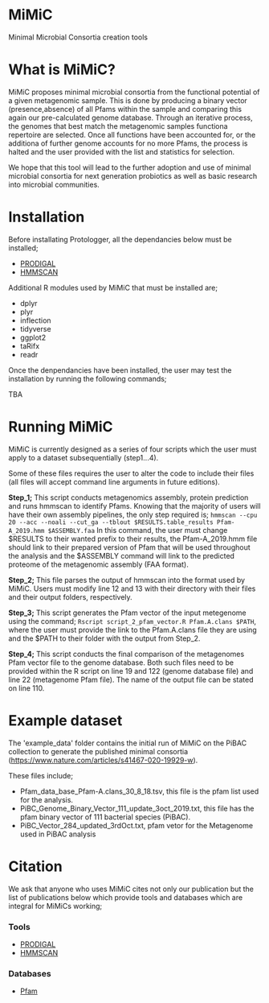 # MiMiC
Minimal Microbial Consortia creation tools


# What is MiMiC?

MiMiC proposes minimal microbial consortia from the functional potential of a given metagenomic sample. This is done by producing a binary vector (presence,absence) of all Pfams within the sample and comparing this again our pre-calculated genome database. Through an iterative process, the genomes that best match the metagenomic samples functiona repertoire are selected. Once all functions have been accounted for, or the additiona of further genome accounts for no more Pfams, the process is halted and the user provided with the list and statistics for selection.

We hope that this tool will lead to the further adoption and use of minimal microbial consortia for next generation probiotics as well as basic research into microbial communities.


# Installation

Before installating Protologger, all the dependancies below must be installed;
- [PRODIGAL](https://bmcbioinformatics.biomedcentral.com/articles/10.1186/1471-2105-11-119)
- [HMMSCAN](https://academic.oup.com/nar/article/39/suppl_2/W29/2506513)

Additional R modules used by MiMiC that must be installed are;
- dplyr
- plyr
- inflection
- tidyverse
- ggplot2
- taRifx
- readr

Once the denpendancies have been installed, the user may test the installation by running the following commands;

TBA


# Running MiMiC

MiMiC is currently designed as a series of four scripts which the user must apply to a dataset subsequentially (step1...4).

Some of these files requires the user to alter the code to include their files (all files will accept command line arguments in future editions).

<b>Step_1;</b> This script conducts metagenomics assembly, protein prediction and runs hmmscan to identify Pfams. Knowing that the majority of users will have their own assembly pipelines, the only step required is;
`hmmscan --cpu 20 --acc --noali --cut_ga --tblout $RESULTS.table_results Pfam-A_2019.hmm $ASSEMBLY.faa`
In this command, the user must change $RESULTS to their wanted prefix to their results, the Pfam-A_2019.hmm file should link to their prepared version of Pfam that will be used throughout the analysis and the $ASSEMBLY command will link to the predicted proteome of the metagenomic assembly (FAA format).

<b>Step_2;</b> This file parses the output of hmmscan into the format used by MiMiC. Users must modify line 12 and 13 with their directory with their files and their output folders, respectively.

<b>Step_3;</b> This script generates the Pfam vector of the input metegenome using the command; `Rscript script_2_pfam_vector.R Pfam.A.clans $PATH`, where the user must provide the link to the Pfam.A.clans file they are using and the $PATH to their folder with the output from Step_2. 

<b>Step_4;</b> This script conducts the final comparison of the metagenomes Pfam vector file to the genome database. Both such files need to be provided within the R script on line 19 and 122 (genome database file) and line 22 (metagenome Pfam file). The name of the output file can be stated on line 110.


# Example dataset

The 'example_data' folder contains the initial run of MiMiC on the PiBAC collection to generate the published minimal consortia (https://www.nature.com/articles/s41467-020-19929-w).

These files include;
- Pfam_data_base_Pfam-A.clans_30_8_18.tsv, this file is the pfam list used for the analysis.
- PiBC_Genome_Binary_Vector_111_update_3oct_2019.txt, this file has the pfam binary vector of 111 bacterial species (PiBAC).  
- PiBC_Vector_284_updated_3rdOct.txt, pfam vetor for the Metagenome used in PiBAC analysis 


# Citation
We ask that anyone who uses MiMiC cites not only our publication but the list of publications below which provide tools and databases which are integral for MiMiCs working;


### Tools
- [PRODIGAL](https://bmcbioinformatics.biomedcentral.com/articles/10.1186/1471-2105-11-119)
- [HMMSCAN](https://academic.oup.com/nar/article/39/suppl_2/W29/2506513)

### Databases 
- [Pfam](https://academic.oup.com/nar/article/47/D1/D427/5144153)
